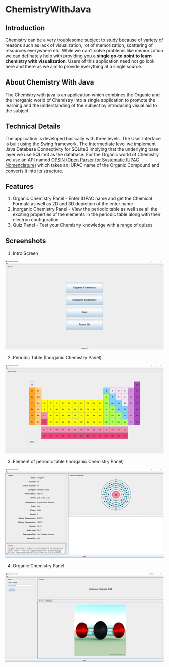 # ChemistryWithJava

## Introduction
Chemistry can be a very troublesome subject to study because of variety of reasons such as  lack of visualization, lot of memorization, scattering of resources everywhere etc.
While we can't solve problems like memorization we can definately help with providing you a <b>single go-to point to learn chemistry with visualization</b>. Users of this application
need not go look here and there as we aim to provide everything at a single source.

## About Chemistry With Java
The Chemistry with java is an application which combines the Organic and the Inorganic world of Chemistry into a single application to promote the learning and the understanding of the subject by introducing visual aid to the subject.

## Technical Details
The application is developed basically with three levels. The User Interface is built using the Swing framework. The Intermediate level we implement Java Database Connectivity for
SQLite3 implying that the underlying base layer we use SQLite3 as the database. For the Organic world of Chemistry we use an API named <a href="https://pubs.acs.org/doi/full/10.1021/ci100384d" target = "_blank">OPSIN (Open Parser for Systematic IUPAC Nomenclature)</a> which takes an IUPAC name of the Organic Compound and converts it into its structure.

## Features
<ol>
  <li>Organic Chemistry Panel - Enter IUPAC name and get the Chemical Formula as well as 2D and 3D depiction of the enter name</li>
  <li>Inorganic Chemistry Panel - View the periodic table as well see all the exciting properties of the elements in the periodic table along with their electron configuration</li>
  <li>Quiz Panel - Test your Chemisrty knowledge with a range of quizes</li>
</ol>

## Screenshots 
1. Intro Screen
<img src = "https://github.com/java-developers-4/Screenshots/blob/main/IntroScreen.png">

2. Periodic Table (Inorganic Chemistry Panel)
<img src = "https://github.com/java-developers-4/Screenshots/blob/main/PeriodicTable.png">

3. Element of periodic table (Inorganic Chemistry Panel)
<img src = "https://github.com/java-developers-4/Screenshots/blob/main/Element.png">

4. Organic Chemistry Panel
<img src = "https://github.com/java-developers-4/Screenshots/blob/main/OrganicChem.png">

